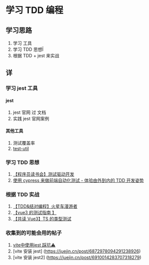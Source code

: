 # 学习 TDD 编程

## 学习思路

1. 学习 工具
2. 学习 TDD 思想Ï
3. 根据 TDD + jest 来实战

## 详

### 学习 jest 工具

#### jest

1. jest 官网 过 文档
2. 实践 jest 官网案例

#### 其他工具
1. 测试覆盖率
2. [test-util](https://vue-test-utils.vuejs.org/zh/)
### 学习 TDD 思想

1. [【程序员读书会】测试驱动开发](https://www.bilibili.com/video/BV1uT4y1P7bK)
2. [ 使用 cypress 来做前端自动化测试 - 体验由外到内的 TDD 开发姿势 ](https://www.bilibili.com/video/BV1WU4y1J7Va?spm_id_from=333.999.0.0)


### 根据 TDD 实战

1. [【TDD&结对编程】火星车漫游者](https://www.bilibili.com/video/BV1654y1p7vP)
2. [【vue3 的测试指南 】](https://www.bilibili.com/video/BV1po4y1U79s?spm_id_from=333.999.0.0)
3. [【共读 Vue3】TS 的类型测试](https://www.bilibili.com/video/BV1nU4y1K7qL?spm_id_from=333.999.0.0)
### 收集到的可能会用的帖子
1. [vite中使用jest 踩坑⚠️](https://juejin.cn/post/7011434719317327908)
2. [vite 安装 jest] (https://juejin.cn/post/6872978094291238926)
3. [vite 安装 jest2] (https://juejin.cn/post/6910014283707318279)